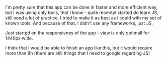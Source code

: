 I'm pretty sure that this app can be done in faster and more efficient way, but I was using only tools, that I know - quite recentyl started do learn JS, still need a lot of practice. I tried to make it as best as I could with my set of known tools. And because of that, I didn't use any frameworks, just JS.

Just started on the responsivnes of the app - view is only optimall for 1440px wide.

I think that I would be able to finish an app like this, but it would require more than 8h (there are still things that I need to google regarding JS)
